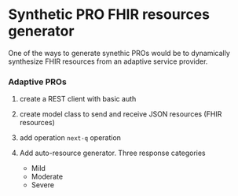 Synthetic PRO FHIR resources generator
=====================================


One of the ways to generate synethic PROs would be to dynamically synthesize FHIR resources from an adaptive service provider.

### Adaptive PROs

1. create a REST client with basic auth

2. create model class to send and receive JSON resources (FHIR resources) 

3. add operation `next-q` operation

4. Add auto-resource generator. Three response categories
    - Mild
    - Moderate
    - Severe

 
